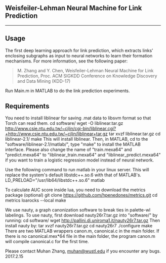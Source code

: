 Weisfeiler-Lehman Neural Machine for Link Prediction
----------------------------------------------------
----------------------------------------------------

Usage
----
The first deep learning approach for link prediction, which extracts links' enclosing subgraphs as input to neural networks to learn their formation mechanisms. For more information, see the following paper:
> M. Zhang and Y. Chen, Weisfeiler-Lehman Neural Machine for Link Prediction, Proc. ACM SIGKDD Conference on Knowledge Discovery and Data Mining (KDD-17)

Run Main.m in MATLAB to do the link prediction experiments.

Requirements
------------

You need to install liblinear for saving .mat data to libsvm format so that Torch can read them.
    cd software/
    wget -O liblinear.tar.gz http://www.csie.ntu.edu.tw/~cjlin/cgi-bin/liblinear.cgi?+http://www.csie.ntu.edu.tw/~cjlin/liblinear+tar.gz
    tar xvzf liblinear.tar.gz
    cd liblinear-2.1/
    make
This will install liblinear. Then, in MATLAB, cd to the "software/liblinear-2.1/matlab/", type "make" to install the MATLAB interface. Please also change the name of "train.mexa64" and "predict.mexa64" to "liblinear_train.mexa64" and "liblinear_predict.mexa64" if you want to train a logistic regression model instead of neural network.

Use the following command to run matlab in your linux server. This will replace the system's default libstdc++.so.6 with that of MATLAB's.
    LD_PRELOAD="/usr/lib64/libstdc++.so.6" matlab 

To calculate AUC score inside lua, you need to download the metrics package (optional)
    git clone https://github.com/hpenedones/metrics.git
    cd metrics
    loarocks --local make

We use nauty, a graph canonization software to break ties in palette-wl labelings. 
To use nauty, first download nauty26r7.tar.gz into "software/" by running:
    cd software/
    wget http://pallini.di.uniroma1.it/nauty26r7.tar.gz
Then install nauty by:
    tar xvzf nauty26r7.tar.gz
    cd nauty26r7
    ./configure
    make
There are two MATLAB wrappers canon.m, canonical.c in the main folder. If there is no canonical.mex*64 file in the main folder, the program canon.m will compile canonical.c for the first time. 

Please contact Muhan Zhang, muhan@wustl.edu if you encounter any bugs.
2017.2.15

